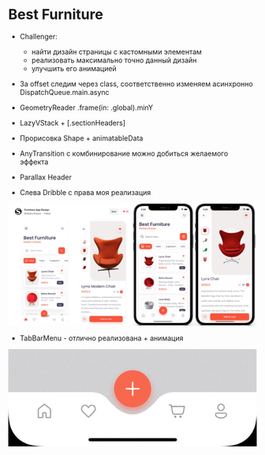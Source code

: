 # Best Furniture
    
- Challenger:
    - найти дизайн страницы с кастомными элементам
    - реализовать максимально точно данный дизайн
    - улучшить его анимацией

- За offset следим через class, соответственно изменяем асинхронно DispatchQueue.main.async
- GeometryReader .frame(in: .global).minY
- LazyVStack + [.sectionHeaders]
- Прорисовка Shape + animatableData
- AnyTransition с комбинирование можно добиться желаемого эффекта
- Parallax Header

- Слева Dribble с права моя реализация

<img src="https://github.com/ihValery/BestFurniture/blob/main/image/Furniture.png?raw=true?raw=true"></a>

- TabBarMenu - отлично реализована + анимация
 
<img src="https://github.com/ihValery/BestFurniture/blob/main/image/TabBarMenu.gif?raw=true"></a>
